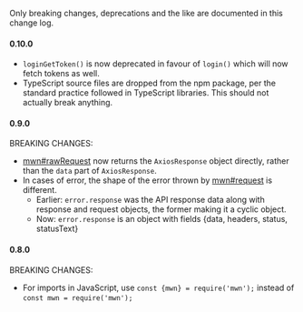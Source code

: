 Only breaking changes, deprecations and the like are documented in this change log.


#### 0.10.0
* `loginGetToken()` is now deprecated in favour of `login()` which will now fetch tokens as well.
* TypeScript source files are dropped from the npm package, per the standard practice followed in TypeScript libraries. This should not actually break anything.

#### 0.9.0
BREAKING CHANGES:
* [mwn#rawRequest](https://tools-static.wmflabs.org/mwn/docs/classes/_bot_.mwn.html#rawrequest) now returns the `AxiosResponse` object directly, rather than the `data` part of `AxiosResponse`.
* In cases of error, the shape of the error thrown by [mwn#request](https://tools-static.wmflabs.org/mwn/docs/classes/_bot_.mwn.html#request) is different. 
  * Earlier: `error.response` was the API response data along with response and request objects, the former making it a cyclic object. 
  * Now: `error.response` is an object with fields {data, headers, status, statusText}
	

#### 0.8.0
BREAKING CHANGES:
* For imports in JavaScript, use `const {mwn} = require('mwn');` instead of `const mwn = require('mwn');`
